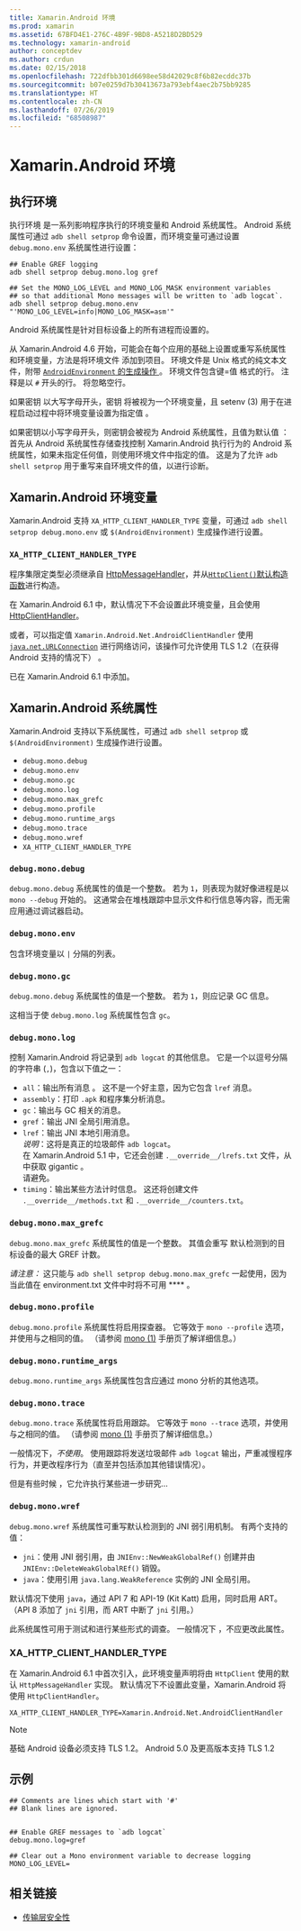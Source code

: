 ```yaml
---
title: Xamarin.Android 环境
ms.prod: xamarin
ms.assetid: 67BFD4E1-276C-4B9F-9BD8-A5218D2BD529
ms.technology: xamarin-android
author: conceptdev
ms.author: crdun
ms.date: 02/15/2018
ms.openlocfilehash: 722dfbb301d6698ee58d42029c8f6b82ecddc37b
ms.sourcegitcommit: b07e0259d7b30413673a793ebf4aec2b75bb9285
ms.translationtype: HT
ms.contentlocale: zh-CN
ms.lasthandoff: 07/26/2019
ms.locfileid: "68508987"
---
```

# <a name="xamarinandroid-environment"></a>Xamarin.Android 环境

## <a name="execution-environment"></a>执行环境

执行环境  是一系列影响程序执行的环境变量和 Android 系统属性。 Android 系统属性可通过 `adb shell setprop` 命令设置，而环境变量可通过设置 `debug.mono.env` 系统属性进行设置：

```shell
## Enable GREF logging
adb shell setprop debug.mono.log gref

## Set the MONO_LOG_LEVEL and MONO_LOG_MASK environment variables
## so that additional Mono messages will be written to `adb logcat`.
adb shell setprop debug.mono.env "'MONO_LOG_LEVEL=info|MONO_LOG_MASK=asm'"
```

Android 系统属性是针对目标设备上的所有进程而设置的。

从 Xamarin.Android 4.6 开始，可能会在每个应用的基础上设置或重写系统属性和环境变量，方法是将环境文件  添加到项目。 环境文件是 Unix 格式的纯文本文件，附带 [`AndroidEnvironment` 的生成操作  ](~/android/deploy-test/building-apps/build-process.md)。
环境文件包含键=值  格式的行。
注释是以 `#` 开头的行。 将忽略空行。

如果密钥  以大写字母开头，密钥  将被视为一个环境变量，且 setenv  (3) 用于在进程启动过程中将环境变量设置为指定值  。

如果密钥以小写字母开头，则密钥会被视为 Android 系统属性，且值为默认值     ：首先从 Android 系统属性存储查找控制 Xamarin.Android 执行行为的 Android 系统属性，如果未指定任何值，则使用环境文件中指定的值。 这是为了允许 `adb shell setprop` 用于重写来自环境文件的值，以进行诊断。

## <a name="xamarinandroid-environment-variables"></a>Xamarin.Android 环境变量

Xamarin.Android 支持 `XA_HTTP_CLIENT_HANDLER_TYPE` 变量，可通过 `adb shell setprop debug.mono.env` 或 `$(AndroidEnvironment)` 生成操作进行设置。


### `XA_HTTP_CLIENT_HANDLER_TYPE`

程序集限定类型必须继承自 [HttpMessageHandler](https://docs.microsoft.com/dotnet/api/system.net.http.httpmessagehandler?view=xamarinandroid-7.1)，并从[`HttpClient()`默认构造函数](https://docs.microsoft.com/dotnet/api/system.net.http.httpclient.-ctor?view=xamarinandroid-7.1#System_Net_Http_HttpClient__ctor)进行构造。

在 Xamarin.Android 6.1 中，默认情况下不会设置此环境变量，且会使用 [HttpClientHandler](https://docs.microsoft.com/dotnet/api/system.net.http.httpclienthandler?view=xamarinandroid-7.1)。

或者，可以指定值 `Xamarin.Android.Net.AndroidClientHandler` 使用 [`java.net.URLConnection`](xref:Java.Net.URLConnection)
进行网络访问，该操作可允许使用 TLS 1.2（在获得 Android 支持的情况下）  。

已在 Xamarin.Android 6.1 中添加。

## <a name="xamarinandroid-system-properties"></a>Xamarin.Android 系统属性

Xamarin.Android 支持以下系统属性，可通过 `adb shell setprop` 或 `$(AndroidEnvironment)` 生成操作进行设置。

* `debug.mono.debug`
* `debug.mono.env`
* `debug.mono.gc`
* `debug.mono.log`
* `debug.mono.max_grefc`
* `debug.mono.profile`
* `debug.mono.runtime_args`
* `debug.mono.trace`
* `debug.mono.wref`
* `XA_HTTP_CLIENT_HANDLER_TYPE`

### `debug.mono.debug`

`debug.mono.debug` 系统属性的值是一个整数。 若为 `1`，则表现为就好像进程是以 `mono --debug` 开始的。
这通常会在堆栈跟踪中显示文件和行信息等内容，而无需应用通过调试器启动。

### `debug.mono.env`

包含环境变量以 `|` 分隔的列表。

### `debug.mono.gc`

`debug.mono.debug` 系统属性的值是一个整数。
若为 `1`，则应记录 GC 信息。

这相当于使 `debug.mono.log` 系统属性包含 `gc`。

### `debug.mono.log`

控制 Xamarin.Android 将记录到 `adb logcat` 的其他信息。
它是一个以逗号分隔的字符串 (`,`)，包含以下值之一：

* `all`：输出所有消息  。 这不是一个好主意，因为它包含 `lref` 消息。
* `assembly`：打印 `.apk` 和程序集分析消息。
* `gc`：输出与 GC 相关的消息。
* `gref`：输出 JNI 全局引用消息。
* `lref`：输出 JNI 本地引用消息。  
    *说明*：这将是真正的垃圾邮件  `adb logcat`。  
    在 Xamarin.Android 5.1 中，它还会创建 `.__override__/lrefs.txt` 文件，从中获取 gigantic  。  
    请避免。
* `timing`：输出某些方法计时信息。 这还将创建文件 `.__override__/methods.txt` 和 `.__override__/counters.txt`。


### `debug.mono.max_grefc`

`debug.mono.max_grefc` 系统属性的值是一个整数。
其值会重写  默认检测到的目标设备的最大 GREF 计数。

*请注意：* 这只能与 `adb shell setprop
debug.mono.max_grefc` 一起使用，因为当此值在 environment.txt 文件中时将不可用 **** 。

### `debug.mono.profile`

`debug.mono.profile` 系统属性将启用探查器。
它等效于 `mono --profile` 选项，并使用与之相同的值。 （请参阅 [mono  (1)](http://docs.go-mono.com/?link=man%3amono(1)) 手册页了解详细信息。）

### `debug.mono.runtime_args`

`debug.mono.runtime_args` 系统属性包含应通过 mono  分析的其他选项。

### `debug.mono.trace`

`debug.mono.trace` 系统属性将启用跟踪。
它等效于 `mono --trace` 选项，并使用与之相同的值。 （请参阅 [mono  (1)](http://docs.go-mono.com/?link=man%3amono(1)) 手册页了解详细信息。）

一般情况下，*不使用*。 使用跟踪将发送垃圾邮件 `adb logcat` 输出，严重减慢程序行为，并更改程序行为（直至并包括添加其他错误情况）。

但是有些时候  ，它允许执行某些进一步研究...

### `debug.mono.wref`

`debug.mono.wref` 系统属性可重写默认检测到的 JNI 弱引用机制。 有两个支持的值：

* `jni`：使用 JNI 弱引用，由 `JNIEnv::NewWeakGlobalRef()` 创建并由 `JNIEnv::DeleteWeakGlobalREf()` 销毁。
* `java`：使用引用 `java.lang.WeakReference` 实例的 JNI 全局引用。

默认情况下使用 `java`，通过 API 7 和 API-19 (Kit Katt) 启用，同时启用 ART。 （API 8 添加了 `jni` 引用，而 ART 中断了  `jni` 引用。）

此系统属性可用于测试和进行某些形式的调查。
一般情况下  ，不应更改此属性。

### <a name="xahttpclienthandlertype"></a>XA\_HTTP\_CLIENT\_HANDLER\_TYPE

在 Xamarin.Android 6.1 中首次引入，此环境变量声明将由 `HttpClient` 使用的默认 `HttpMessageHandler` 实现。 默认情况下不设置此变量，Xamarin.Android 将使用 `HttpClientHandler`。

```shell
XA_HTTP_CLIENT_HANDLER_TYPE=Xamarin.Android.Net.AndroidClientHandler
```

> [!NOTE]
> 基础 Android 设备必须支持 TLS 1.2。
Android 5.0 及更高版本支持 TLS 1.2


## <a name="example"></a>示例

```shell
## Comments are lines which start with '#'
## Blank lines are ignored.


## Enable GREF messages to `adb logcat`
debug.mono.log=gref

## Clear out a Mono environment variable to decrease logging
MONO_LOG_LEVEL=
```



## <a name="related-links"></a>相关链接

- [传输层安全性](~/cross-platform/app-fundamentals/transport-layer-security.md)
